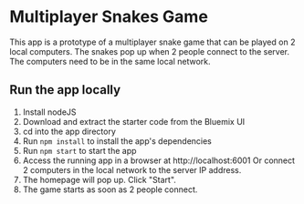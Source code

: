 # Multiplayer Snakes Game

This app is a prototype of a multiplayer snake game that can be played on 2 local computers. The snakes pop up when 2 people connect to the server. The computers need to be in the same local network.

## Run the app locally

1. Install nodeJS
2. Download and extract the starter code from the Bluemix UI
3. cd into the app directory
4. Run `npm install` to install the app's dependencies
5. Run `npm start` to start the app
6. Access the running app in a browser at http://localhost:6001 Or connect 2 computers in the local network to the server IP address.
7. The homepage will pop up. Click "Start".
8. The game starts as soon as 2 people connect.
